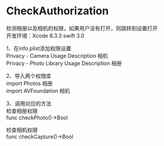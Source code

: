 # CheckAuthorization
检测相册以及相机的权限，如果用户没有打开，则跳转到设置打开  
开发环境：Xcode 8.3.3 swift 3.0

1、在info.plist添加权限设置  
Privacy - Camera Usage Description  相机  
Privacy - Photo Library Usage Description 相册

2、导入两个权限库  
import Photos      相册  
import AVFoundation  相机

3、调用对应的方法  
检查相册权限  
func checkPhoto()->Bool

检查相机权限  
func checkCapture()->Bool
